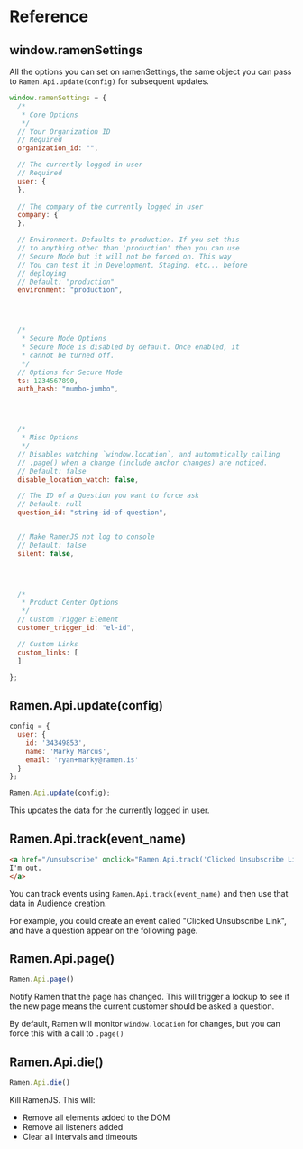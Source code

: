 # Reference


## window.ramenSettings

All the options you can set on ramenSettings, the same object
you can pass to `Ramen.Api.update(config)` for subsequent updates.

```javascript
window.ramenSettings = {
  /*
   * Core Options
   */
  // Your Organization ID
  // Required
  organization_id: "",

  // The currently logged in user
  // Required
  user: {
  },
  
  // The company of the currently logged in user
  company: {
  },

  // Environment. Defaults to production. If you set this
  // to anything other than 'production' then you can use
  // Secure Mode but it will not be forced on. This way
  // You can test it in Development, Staging, etc... before
  // deploying
  // Default: "production"
  environment: "production",




  /*
   * Secure Mode Options
   * Secure Mode is disabled by default. Once enabled, it
   * cannot be turned off.
   */
  // Options for Secure Mode
  ts: 1234567890,
  auth_hash: "mumbo-jumbo",




  /*
   * Misc Options
   */
  // Disables watching `window.location`, and automatically calling
  // .page() when a change (include anchor changes) are noticed.
  // Default: false
  disable_location_watch: false,

  // The ID of a Question you want to force ask
  // Default: null
  question_id: "string-id-of-question",


  // Make RamenJS not log to console
  // Default: false
  silent: false,



  
  /*
   * Product Center Options
   */
  // Custom Trigger Element
  customer_trigger_id: "el-id",

  // Custom Links
  custom_links: [
  ]

};
```

## Ramen.Api.update(config)


```javascript
config = {
  user: {
    id: '34349853',
    name: 'Marky Marcus',
    email: 'ryan+marky@ramen.is'
  }
};

Ramen.Api.update(config);
```
This updates the data for the currently logged in user.

## Ramen.Api.track(event_name)

```html
<a href="/unsubscribe" onclick="Ramen.Api.track('Clicked Unsubscribe Link');">
I'm out.
</a>
```

You can track events using `Ramen.Api.track(event_name)` and then use that data
in Audience creation.

For example, you could create an event called "Clicked Unsubscribe Link",
and have a question appear on the following page.

## Ramen.Api.page()

```javascript
Ramen.Api.page()
```

Notify Ramen that the page has changed. This will trigger
a lookup to see if the new page means the current customer
should be asked a question.

By default, Ramen
will monitor `window.location` for changes, but you
can force this with a call to `.page()`

## Ramen.Api.die()

```javascript
Ramen.Api.die()
```

Kill RamenJS. This will:

* Remove all elements added to the DOM
* Remove all listeners added
* Clear all intervals and timeouts



